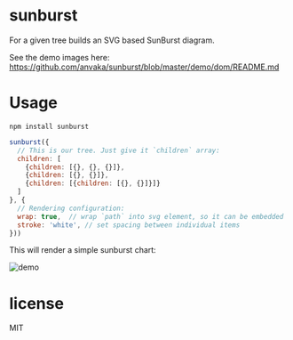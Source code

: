 # sunburst

For a given tree builds an SVG based SunBurst diagram.

See the demo images here: https://github.com/anvaka/sunburst/blob/master/demo/dom/README.md

# Usage

``` 
npm install sunburst
```

``` js
sunburst({
  // This is our tree. Just give it `children` array:
  children: [
    {children: [{}, {}, {}]},
    {children: [{}, {}]},
    {children: [{children: [{}, {}]}]}
  ]
}, {
  // Rendering configuration:
  wrap: true,  // wrap `path` into svg element, so it can be embedded
  stroke: 'white', // set spacing between individual items
}))
```

This will render a simple sunburst chart:

![demo](https://i.imgur.com/7DCnfpH.png)


# license

MIT
